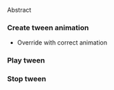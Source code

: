 Abstract

### Create tween animation
* Override with correct animation

### Play tween

### Stop tween
